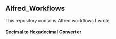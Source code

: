 ## Alfred_Workflows

This repository contains Alfred workflows I wrote.

#### Decimal to Hexadecimal Converter


#### 
